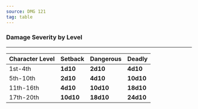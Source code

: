 ```yaml
---
source: DMG 121
tag: table
---
```


### Damage Severity by Level
---
|Character Level|Setback|Dangerous|Deadly|
|-----|-----|-----|-----|
|1st-4th|**1d10**|**2d10**|**4d10**|
|5th-10th|**2d10**|**4d10**|**10d10**|
|11th-16th|**4d10**|**10d10**|**18d10**|
|17th-20th|**10d10**|**18d10**|**24d10**|
